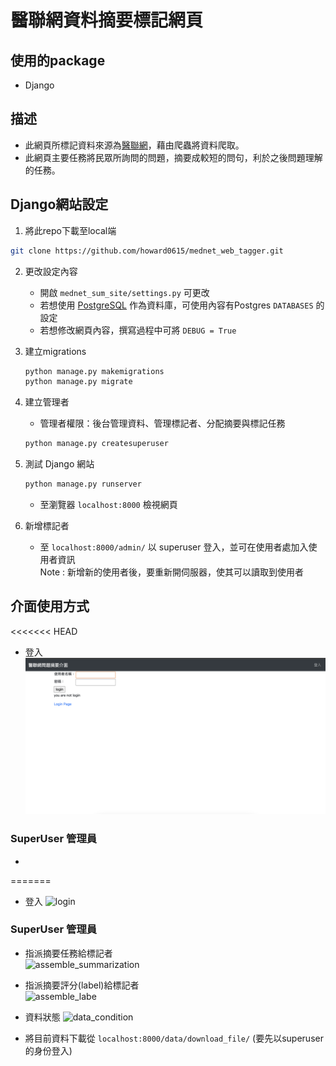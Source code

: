 # 醫聯網資料摘要標記網頁

## 使用的package
* Django

## 描述
* 此網頁所標記資料來源為[醫聯網](https://med-net.com/)，藉由爬蟲將資料爬取。
* 此網頁主要任務將民眾所詢問的問題，摘要成較短的問句，利於之後問題理解的任務。

## Django網站設定

1. 將此repo下載至local端
```bash
git clone https://github.com/howard0615/mednet_web_tagger.git
```
2. 更改設定內容
    * 開啟 `mednet_sum_site/settings.py` 可更改
    * 若想使用 [PostgreSQL](https://www.postgresql.org/) 作為資料庫，可使用內容有Postgres `DATABASES` 的設定
    * 若想修改網頁內容，撰寫過程中可將 `DEBUG = True`

3. 建立migrations
    ```bash
    python manage.py makemigrations
    python manage.py migrate
    ```

4. 建立管理者
    * 管理者權限：後台管理資料、管理標記者、分配摘要與標記任務
    ```bash
    python manage.py createsuperuser
    ```

5. 測試 Django 網站
    ```bash
    python manage.py runserver
    ```
    * 至瀏覽器 `localhost:8000` 檢視網頁

6. 新增標記者
    * 至 `localhost:8000/admin/` 以 superuser 登入，並可在使用者處加入使用者資訊  
    Note : 新增新的使用者後，要重新開伺服器，使其可以讀取到使用者

## 介面使用方式
<<<<<<< HEAD
* 登入  
   ![text](https://github.com/howard0615/mednet_web_tagger/blob/master/img/login_page.png)
### SuperUser 管理員
* 
=======
* 登入
![login]('https://github.com/howard0615/mednet_web_tagger/blob/master/img/login_page.png')

### SuperUser 管理員
* 指派摘要任務給標記者  
![assemble_summarization]('https://github.com/howard0615/mednet_web_tagger/blob/master/img/superuser_assemblesummmarization_page.png')

* 指派摘要評分(label)給標記者  
![assemble_labe]('https://github.com/howard0615/mednet_web_tagger/blob/master/img/superuser_assemblelabel_page.png')

* 資料狀態
![data_condition]('https://github.com/howard0615/mednet_web_tagger/blob/master/img/superuser_data_condition.png')

* 將目前資料下載從 `localhost:8000/data/download_file/` (要先以superuser的身份登入)

